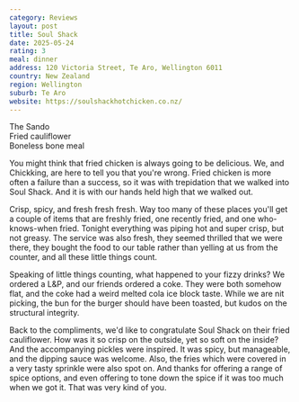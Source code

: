 ```yaml
---
category: Reviews
layout: post
title: Soul Shack
date: 2025-05-24
rating: 3
meal: dinner
address: 120 Victoria Street, Te Aro, Wellington 6011
country: New Zealand
region: Wellington
suburb: Te Aro
website: https://soulshackhotchicken.co.nz/
---  
```

The Sando   
Fried cauliflower  
Boneless bone meal  

You might think that fried chicken is always going to be delicious. We, and Chickking, are here to tell you that you're wrong. Fried chicken is more often a failure than a success, so it was with trepidation that we walked into Soul Shack. And it is with our hands held high that we walked out. 

Crisp, spicy, and fresh fresh fresh. Way too many of these places you'll get a couple of items that are freshly fried, one recently fried, and one who-knows-when fried. Tonight everything was piping hot and super crisp, but not greasy. The service was also fresh, they seemed thrilled that we were there, they bought the food to our table rather than yelling at us from the counter, and all these little things count. 

Speaking of little things counting, what happened to your fizzy drinks? We ordered a L&P, and our friends ordered a coke. They were both somehow flat, and the coke had a weird melted cola ice block taste. While we are nit picking, the bun for the burger should have been toasted, but kudos on the structural integrity. 

Back to the compliments, we'd like to congratulate Soul Shack on their fried cauliflower. How was it so crisp on the outside, yet so soft on the inside? And the accompanying pickles were inspired. It was spicy, but manageable, and the dipping sauce was welcome. Also, the fries which were covered in a very tasty sprinkle were also spot on. And thanks for offering a range of spice options, and even offering to tone down the spice if it was too much when we got it. That was very kind of you. 
